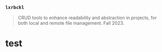### `lxrbckl`
> CRUD tools to enhance readability and abstraction in projects, for both local and remote file management. Fall 2023.
# test